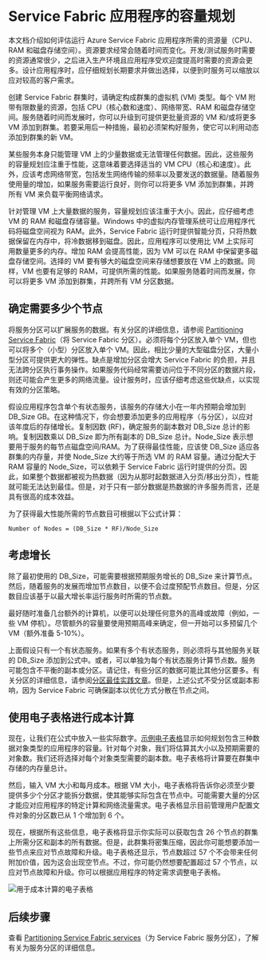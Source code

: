 <properties
   pageTitle="Service Fabric 应用的容量规划 | Azure"
   description="介绍如何识别 Service Fabric 应用程序所需的计算节点数"
   services="service-fabric"
   documentationCenter=".net"
   authors="mani-ramaswamy"
   manager="markfuss"
   editor=""/>  


<tags
   ms.service="service-fabric"
   ms.devlang="dotnet"
   ms.topic="article"
   ms.tgt_pltfrm="NA"
   ms.workload="NA"
   ms.date="09/14/2016"
   wacn.date="11/17/2016"
   ms.author="subramar"/>  



# Service Fabric 应用程序的容量规划


本文档介绍如何评估运行 Azure Service Fabric 应用程序所需的资源量（CPU、RAM 和磁盘存储空间）。资源要求经常会随着时间而变化。开发/测试服务时需要的资源通常很少，之后进入生产环境且应用程序受欢迎度提高时需要的资源会更多。设计应用程序时，应仔细规划长期要求并做出选择，以便到时服务可以缩放以应对较高的客户需求。

 创建 Service Fabric 群集时，请确定构成群集的虚拟机 (VM) 类型。每个 VM 附带有限数量的资源，包括 CPU（核心数和速度）、网络带宽、RAM 和磁盘存储空间。服务随着时间而发展时，你可以升级到可提供更批量资源的 VM 和/或将更多 VM 添加到群集。若要采用后一种措施，最初必须架构好服务，使它可以利用动态添加到群集的新 VM。

某些服务本身只能管理 VM 上的少量数据或无法管理任何数据。因此，这些服务的容量规划应注重于性能，这意味着要选择适当的 VM CPU（核心和速度）。此外，应该考虑网络带宽，包括发生网络传输的频率以及要发送的数据量。随着服务使用量的增加，如果服务需要运行良好，则你可以将更多 VM 添加到群集，并跨所有 VM 来负载平衡网络请求。

针对管理 VM 上大量数据的服务，容量规划应该注重于大小。因此，应仔细考虑 VM 的 RAM 和磁盘存储容量。Windows 中的虚拟内存管理系统可让应用程序代码将磁盘空间视为 RAM。此外，Service Fabric 运行时提供智能分页，只将热数据保留在内存中，将冷数据移到磁盘。因此，应用程序可以使用比 VM 上实际可用数量更多的内存。增加 RAM 会提高性能，因为 VM 可以在 RAM 中保留更多磁盘存储空间。选择的 VM 要有够大的磁盘空间来存储想要放在 VM 上的数据。同样，VM 也要有足够的 RAM，可提供所需的性能。如果服务随着时间而发展，你可以将更多 VM 添加到群集，并跨所有 VM 分区数据。

## 确定需要多少个节点

将服务分区可以扩展服务的数据。有关分区的详细信息，请参阅 [Partitioning Service Fabric](/documentation/articles/service-fabric-concepts-partitioning/)（将 Service Fabric 分区）。必须将每个分区放入单个 VM，但也可以将多个（小型）分区放入单个 VM。因此，相比少量的大型磁盘分区，大量小型分区可提供更大的弹性。缺点是增加分区会增大 Service Fabric 的负担，并且无法跨分区执行事务操作。如果服务代码经常需要访问位于不同分区的数据片段，则还可能会产生更多的网络流量。设计服务时，应该仔细考虑这些优缺点，以实现有效的分区策略。

假设应用程序包含单个有状态服务，该服务的存储大小在一年内预期会增加到 DB\_Size GB。在这种情况下，你会想要添加更多的应用程序（与分区），以应对该年度后的存储增长。复制因数 (RF)，确定服务的副本数对 DB\_Size 总计的影响。复制因数乘以 DB\_Size 即为所有副本的 DB\_Size 总计。Node\_Size 表示想要用于服务的每节点磁盘空间/RAM。为了获得最佳性能，应该使 DB\_Size 适应各群集的内存量，并使 Node\_Size 大约等于所选 VM 的 RAM 容量。通过分配大于 RAM 容量的 Node\_Size，可以依赖于 Service Fabric 运行时提供的分页。因此，如果整个数据都被视为热数据（因为从那时起数据进入分页/移出分页），性能就可能无法达到最佳。但是，对于只有一部分数据是热数据的许多服务而言，还是具有很高的成本效益。

为了获得最大性能所需的节点数目可根据以下公式计算：


	Number of Nodes = (DB_Size * RF)/Node_Size




## 考虑增长

除了最初使用的 DB\_Size，可能需要根据预期服务增长的 DB\_Size 来计算节点。然后，随着服务的发展而增加节点数目，以便不会过度预配节点数目。但是，分区数目应该基于以最大增长率运行服务时所需的节点数。

最好随时准备几台额外的计算机，以便可以处理任何意外的高峰或故障（例如，一些 VM 停机）。尽管额外的容量要使用预期高峰来确定，但一开始可以多预留几个 VM（额外准备 5-10%）。

上面假设只有一个有状态服务。如果有多个有状态服务，则必须将与其他服务关联的 DB\_Size 添加到公式中。或者，可以单独为每个有状态服务计算节点数。服务可能包含不平衡的副本或分区。请记住，有些分区的数据可能比其他分区要多。有关分区的详细信息，请参阅[分区最佳实践文章](/documentation/articles/service-fabric-concepts-partitioning/)。但是，上述公式不受分区或副本影响，因为 Service Fabric 可确保副本以优化方式分散在节点之间。


## 使用电子表格进行成本计算

现在，让我们在公式中放入一些实际数字。[示例电子表格](https://servicefabricsdkstorage.blob.core.windows.net/publicrelease/SF%20VM%20Cost%20calculator-NEW.xlsx)显示如何规划包含三种数据对象类型的应用程序的容量。针对每个对象，我们将估算其大小以及预期需要的对象数。我们还将选择对每个对象类型需要的副本数。电子表格将计算要在群集中存储的内存量总计。

然后，输入 VM 大小和每月成本。根据 VM 大小，电子表格将告诉你必须至少要提供多少个分区才能拆分数据，使其能够实际包含在节点中。可能需要大量的分区才能应对应用程序的特定计算和网络流量需求。电子表格显示目前管理用户配置文件对象的分区数已从 1 个增加到 6 个。

现在，根据所有这些信息，电子表格将显示你实际可以获取包含 26 个节点的群集上所需分区和副本的所有数据。但是，此群集将密集压缩，因此你可能想要添加一些节点来应对节点故障和升级。电子表格还显示，节点数超过 57 个不会带来任何附加价值，因为这会出现空节点。不过，你可能仍然想要配置超过 57 个节点，以应对节点故障和升级。你可以根据应用程序的特定需求调整电子表格。

![用于成本计算的电子表格][Image1]



## 后续步骤

查看 [Partitioning Service Fabric services][10]（为 Service Fabric 服务分区），了解有关为服务分区的详细信息。



<!--Image references-->

[Image1]: ./media/SF-Cost.png

<!--Link references--In actual articles, you only need a single period before the slash-->

[10]: /documentation/articles/service-fabric-concepts-partitioning/

<!---HONumber=Mooncake_1017_2016-->